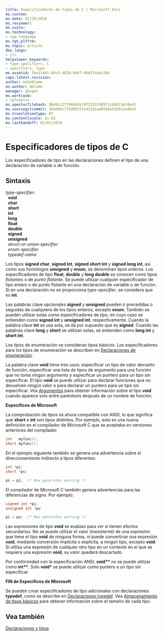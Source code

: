 ```yaml
---
title: Especificadores de tipos de C | Microsoft Docs
ms.custom: 
ms.date: 01/29/2018
ms.reviewer: 
ms.suite: 
ms.technology:
- cpp-language
ms.tgt_pltfrm: 
ms.topic: article
dev_langs:
- C++
helpviewer_keywords:
- type specifiers, C
- specifiers, type
ms.assetid: fbe13441-04c3-4829-b047-06d374adc2b6
caps.latest.revision: 
author: mikeblome
ms.author: mblome
manager: ghogen
ms.workload:
- cplusplus
ms.openlocfilehash: 00d91c2f790b93e70f21557d85f2cbb8216c8ed3
ms.sourcegitcommit: 30ab99c775d99371ed22d1a46598e542012ed8c6
ms.translationtype: HT
ms.contentlocale: es-ES
ms.lasthandoff: 02/03/2018
---
```

# <a name="c-type-specifiers"></a>Especificadores de tipos de C

Los especificadores de tipo en las declaraciones definen el tipo de una declaración de variable o de función.

## <a name="syntax"></a>Sintaxis

*type-specifier*:  
&nbsp;&nbsp;**void**  
&nbsp;&nbsp;**char**  
&nbsp;&nbsp;**short**  
&nbsp;&nbsp;**int**  
&nbsp;&nbsp;**long**  
&nbsp;&nbsp;**float**  
&nbsp;&nbsp;**double**  
&nbsp;&nbsp;**signed**  
&nbsp;&nbsp;**unsigned**  
&nbsp;&nbsp;*struct-or-union-specifier*  
&nbsp;&nbsp;*enum-specifier*  
&nbsp;&nbsp;*typedef-name*  

Los tipos **signed char**, **signed int**, **signed short int** y **signed long int**, así como sus homólogos **unsigned** y **enum**, se denominan tipos *enteros*. Los especificadores de tipo **float**, **double** y **long double** se conocen como tipos *flotantes* o de *punto flotante*. Se puede utilizar cualquier especificador de tipo entero o de punto flotante en una declaración de variable o de función. Si en una declaración no se proporciona *type-specifier*, se considera que es **int**.

Las palabras clave opcionales **signed** y **unsigned** pueden ir precedidas o seguidas de cualquiera de los tipos enteros, excepto **enum**. También se pueden utilizar solas como especificadores de tipo, en cuyo caso se entienden como **signed int** y **unsigned int**, respectivamente. Cuando la palabra clave **int** se usa sola, se da por supuesto que es **signed**. Cuando las palabras clave **long** y **short** se utilizan solas, se entienden como **long int** y **short int**.

Los tipos de enumeración se consideran tipos básicos. Los especificadores para los tipos de enumeración se describen en [Declaraciones de enumeración](../c-language/c-enumeration-declarations.md).

La palabra clave **void** tiene tres usos: especificar un tipo de valor devuelto de función, especificar una lista de tipos de argumento para una función que no toma ningún argumento y especificar un puntero para un tipo sin especificar. El tipo **void** se puede utilizar para declarar funciones que no devuelven ningún valor o para declarar un puntero para un tipo sin especificar. Vea [Argumentos](../c-language/arguments.md) para obtener información sobre el tipo **void** cuando aparece solo entre paréntesis después de un nombre de función.

**Específicos de Microsoft**

La comprobación de tipos es ahora compatible con ANSI, lo que significa que **short** e **int** son tipos distintos. Por ejemplo, esto es una nueva definición en el compilador de Microsoft C que se aceptaba en versiones anteriores del compilador.

```C
int   myfunc();
short myfunc();
```

En el ejemplo siguiente también se genera una advertencia sobre el direccionamiento indirecto a tipos diferentes:

```C
int *pi;
short *ps;

ps = pi;  /* Now generates warning */
```

El compilador de Microsoft C también genera advertencias para las diferencias de signo. Por ejemplo:

```C
signed int *pi;
unsigned int *pu

pi = pu;  /* Now generates warning */
```

Las expresiones de tipo **void** se evalúan para ver si tienen efectos secundarios. No se puede utilizar el valor (inexistente) de una expresión que tiene el tipo **void** de ninguna forma, ni puede convertirse una expresión **void**, mediante conversión implícita o explícita, a ningún tipo, excepto **void**. Si utiliza una expresión de cualquier otro tipo en un contexto en el que se requiera una expresión **void**, su valor quedará descartado.

Por conformidad con la especificación ANSI, **void\*\*** no se puede utilizar como **int\*\***. Solo **void\*** se puede utilizar como puntero a un tipo sin especificar.

**FIN de Específicos de Microsoft**

Se pueden crear especificadores de tipo adicionales con declaraciones **typedef**, como se describe en [Declaraciones typedef](../c-language/typedef-declarations.md). Vea [Almacenamiento de tipos básicos](../c-language/storage-of-basic-types.md) para obtener información sobre el tamaño de cada tipo.

## <a name="see-also"></a>Vea también

[Declaraciones y tipos](../c-language/declarations-and-types.md)  
